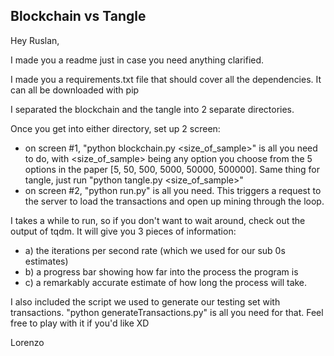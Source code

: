 ## Blockchain vs Tangle

Hey Ruslan, 

I made you a readme just in case you need anything clarified. 

I made you a requirements.txt file that should cover all the dependencies. It can all be downloaded with pip

I separated the blockchain and the tangle into 2 separate directories. 

Once you get into either directory, set up 2 screen: 

 - on screen #1, "python blockchain.py <size_of_sample>" is all you need to do, with <size_of_sample> being any option you choose from the 5 options in the paper [5, 50, 500, 5000, 50000, 500000]. Same thing for tangle, just run "python tangle.py <size_of_sample>"
 - on screen #2, "python run.py" is all you need. This triggers a request to the server to load the transactions and open up mining through the loop. 

 I takes a while to run, so if you don't want to wait around, check out the output of tqdm. It will give you 3 pieces of information:
 - a) the iterations per second rate (which we used for our sub 0s estimates)
 - b) a progress bar showing how far into the process the program is
 - c) a remarkably accurate estimate of how long the process will take. 

I also included the script we used to generate our testing set with transactions. "python generateTransactions.py" is all you need for that. Feel free to play with it if you'd like XD

Lorenzo 